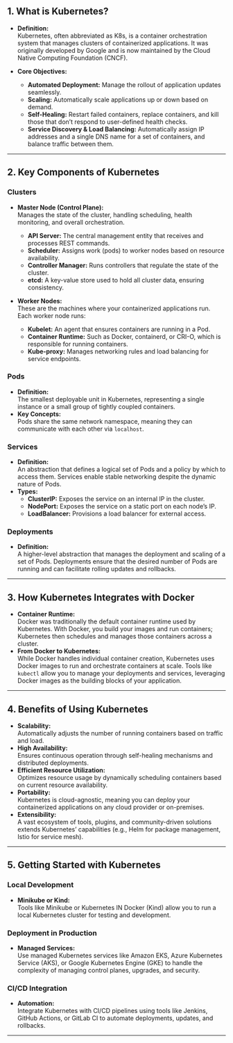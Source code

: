 ## 1. What is Kubernetes?

- **Definition:**  
  Kubernetes, often abbreviated as K8s, is a container orchestration system that manages clusters of containerized applications. It was originally developed by Google and is now maintained by the Cloud Native Computing Foundation (CNCF).

- **Core Objectives:**  
  - **Automated Deployment:** Manage the rollout of application updates seamlessly.
  - **Scaling:** Automatically scale applications up or down based on demand.
  - **Self-Healing:** Restart failed containers, replace containers, and kill those that don’t respond to user-defined health checks.
  - **Service Discovery & Load Balancing:** Automatically assign IP addresses and a single DNS name for a set of containers, and balance traffic between them.

---

## 2. Key Components of Kubernetes

### Clusters
- **Master Node (Control Plane):**  
  Manages the state of the cluster, handling scheduling, health monitoring, and overall orchestration.
  - **API Server:** The central management entity that receives and processes REST commands.
  - **Scheduler:** Assigns work (pods) to worker nodes based on resource availability.
  - **Controller Manager:** Runs controllers that regulate the state of the cluster.
  - **etcd:** A key-value store used to hold all cluster data, ensuring consistency.

- **Worker Nodes:**  
  These are the machines where your containerized applications run. Each worker node runs:
  - **Kubelet:** An agent that ensures containers are running in a Pod.
  - **Container Runtime:** Such as Docker, containerd, or CRI-O, which is responsible for running containers.
  - **Kube-proxy:** Manages networking rules and load balancing for service endpoints.

### Pods
- **Definition:**  
  The smallest deployable unit in Kubernetes, representing a single instance or a small group of tightly coupled containers.
- **Key Concepts:**  
  Pods share the same network namespace, meaning they can communicate with each other via `localhost`.

### Services
- **Definition:**  
  An abstraction that defines a logical set of Pods and a policy by which to access them. Services enable stable networking despite the dynamic nature of Pods.
- **Types:**  
  - **ClusterIP:** Exposes the service on an internal IP in the cluster.
  - **NodePort:** Exposes the service on a static port on each node’s IP.
  - **LoadBalancer:** Provisions a load balancer for external access.

### Deployments
- **Definition:**  
  A higher-level abstraction that manages the deployment and scaling of a set of Pods. Deployments ensure that the desired number of Pods are running and can facilitate rolling updates and rollbacks.

---

## 3. How Kubernetes Integrates with Docker

- **Container Runtime:**  
  Docker was traditionally the default container runtime used by Kubernetes. With Docker, you build your images and run containers; Kubernetes then schedules and manages those containers across a cluster.
- **From Docker to Kubernetes:**  
  While Docker handles individual container creation, Kubernetes uses Docker images to run and orchestrate containers at scale. Tools like `kubectl` allow you to manage your deployments and services, leveraging Docker images as the building blocks of your application.

---

## 4. Benefits of Using Kubernetes

- **Scalability:**  
  Automatically adjusts the number of running containers based on traffic and load.
- **High Availability:**  
  Ensures continuous operation through self-healing mechanisms and distributed deployments.
- **Efficient Resource Utilization:**  
  Optimizes resource usage by dynamically scheduling containers based on current resource availability.
- **Portability:**  
  Kubernetes is cloud-agnostic, meaning you can deploy your containerized applications on any cloud provider or on-premises.
- **Extensibility:**  
  A vast ecosystem of tools, plugins, and community-driven solutions extends Kubernetes’ capabilities (e.g., Helm for package management, Istio for service mesh).

---

## 5. Getting Started with Kubernetes

### Local Development
- **Minikube or Kind:**  
  Tools like Minikube or Kubernetes IN Docker (Kind) allow you to run a local Kubernetes cluster for testing and development.

### Deployment in Production
- **Managed Services:**  
  Use managed Kubernetes services like Amazon EKS, Azure Kubernetes Service (AKS), or Google Kubernetes Engine (GKE) to handle the complexity of managing control planes, upgrades, and security.

### CI/CD Integration
- **Automation:**  
  Integrate Kubernetes with CI/CD pipelines using tools like Jenkins, GitHub Actions, or GitLab CI to automate deployments, updates, and rollbacks.

---